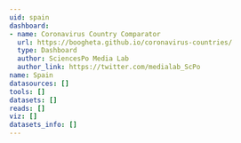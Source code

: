 ```yaml
---
uid: spain
dashboard:
- name: Coronavirus Country Comparator
  url: https://boogheta.github.io/coronavirus-countries/
  type: Dashboard
  author: SciencesPo Media Lab
  author_link: https://twitter.com/medialab_ScPo
name: Spain
datasources: []
tools: []
datasets: []
reads: []
viz: []
datasets_info: []
---
```


